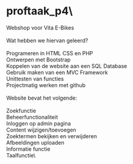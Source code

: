 # proftaak_p4\
Webshop voor Vita E-Bikes\
\
Wat hebben we hiervan geleerd?\
\
Programeren in HTML CSS en PHP\
Ontwerpen met Bootstrap\
Koppelen van de website aan een SQL Database\
Gebruik maken van een MVC Framework\
Unittesten van functies\
Projectmatig werken met github\
\
Website bevat het volgende:\
\
Zoekfunctie \
Beheerfunctionaliteit\
Inloggen op admin pagina\
Content wijzigen/toevoegen\
Zoektermen bekijken en verwijderen\
Afbeeldingen uploaden\
Informatie functie\
Taalfunctie\

